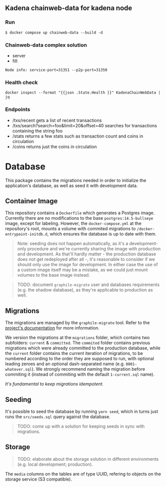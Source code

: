 ## Kadena chainweb-data for kadena node

### Run
```shell script
$ docker compose up chainweb-data --build -d

```
### Chainweb-data complex solution
- server 
- fill

```shell script
Node info: service-port=31351 --p2p-port=31350
```

### Health check
```shell script
docker inspect --format "{{json .State.Health }}" KadenaChainWebData | jq
```

### Endpoints
- /txs/recent gets a list of recent transactions
- /txs/search?search=foo&limit=20&offset=40 searches for transactions containing the string foo
- /stats returns a few stats such as transaction count and coins in circulation
- /coins returns just the coins in circulation

# Database

This package contains the migrations needed in order to initialize the application's database, as well as seed it with development data.

## Container Image

This repository contains a `Dockerfile` which generates a Postgres image. Currently there are no modifications to the base `postgres:14.5-bullseye` image, except for labeling. However, the `docker-compose.yml` at the repository's root, mounts a volume with commited migrations to `/docker-entrypoint-initdb.d`, which ensures the database is up to date with them.

> Note: seeding does not happen automatically, as it's a development-only procedure and we're currently sharing the image with production and development. As that'll hardly matter - the production database does not get redeployed after all -, it's reasonable to consider if we should only use the image for development. In either case the use of a custom image itself may be a mistake, as we could just mount volumes to the base image instead.

> TODO: document `graphile-migrate` user and databases requirements (e.g. the shadow database), as they're applicable to production as well.

## Migrations

The migrations are managed by the `graphile-migrate` tool. Refer to the [project's documentation](https://github.com/graphile/migrate) for more information.

We version the migrations at the `migrations` folder, which contains two subfolders: `current` & `committed`. The `commited` folder contains previous migrations which were already committed to the production database, while the `current` folder contains the current iteration of migrations, to be numbered according to the order they are supposed to run, with optional leading zeroes and an optional dash-separated name (e.g. `0001-whatever.sql`). We strongly recommend naming the migration before commiting it (instead of commiting with the default `1-current.sql` name).

*It's fundamental to keep migrations idempotent.*

## Seeding

It's possible to seed the database by running `yarn seed`, which in turns just runs the `src/seeds.sql` query against the database.

> TODO: come up with a solution for keeping seeds in sync with migrations.

## Storage

> TODO: elaborate about the storage solution in different environments (e.g. local development; production).

The `media` columns on the tables are of type UUID, refering to objects on the storage service (S3 compatible).

